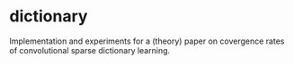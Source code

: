 # dictionary
Implementation and experiments for a (theory) paper on covergence rates of convolutional sparse dictionary learning.
